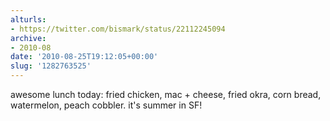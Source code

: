```yaml
---
alturls:
- https://twitter.com/bismark/status/22112245094
archive:
- 2010-08
date: '2010-08-25T19:12:05+00:00'
slug: '1282763525'
---
```


awesome lunch today: fried chicken, mac + cheese, fried okra, corn bread, watermelon, peach cobbler. it's summer in SF!

